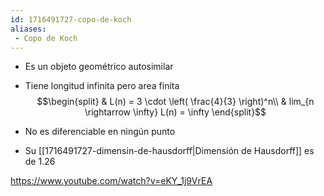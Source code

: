 ```yaml
---
id: 1716491727-copo-de-koch
aliases:
 - Copo de Koch
---
```



- Es un objeto geométrico autosimilar
- Tiene longitud infinita pero area finita
$$\begin{split}
	& L(n) = 3 \cdot \left( \frac{4}{3} \right)^n\\
	& lim_{n \rightarrow \infty} L(n) = \infty
\end{split}$$
- No es diferenciable en ningún punto

- Su [[1716491727-dimensin-de-hausdorff|Dimensión de Hausdorff]] es de $1.26$

https://www.youtube.com/watch?v=eKY_1j9VrEA